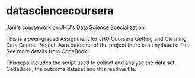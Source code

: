 # datasciencecoursera
Jani's coursework on JHU's Data Science Specialization.

This is a peer-graded Assignment for JHU Coursera Getting and Cleaning Data Course Project. As a 
outcome of the project there is a tinydata.txt file. See more details from CodeBook.

This repo includes the script used to collect and analyse the data set, CodeBook, the outcome dataset 
and this readme file.